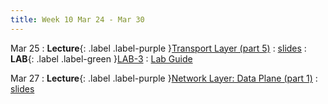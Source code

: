 ```yaml
---
title: Week 10 Mar 24 - Mar 30
---
```

Mar 25 
: **Lecture**{: .label .label-purple }[Transport Layer (part 5)](#)
  : [slides](#)
: **LAB**{: .label .label-green }[LAB-3](#)
  : [Lab Guide](https://xieyaxiongfly.github.io/CSE_589_Spring_25/assets/lab/Lab_3.pdf)

Mar 27
: **Lecture**{: .label .label-purple }[Network Layer: Data Plane (part 1)](#)
  : [slides](#)

